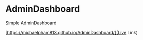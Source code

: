 # AdminDashboard
Simple AdminDashboard

[https://michaelpham813.github.io/AdminDashboard/](Live Link)
